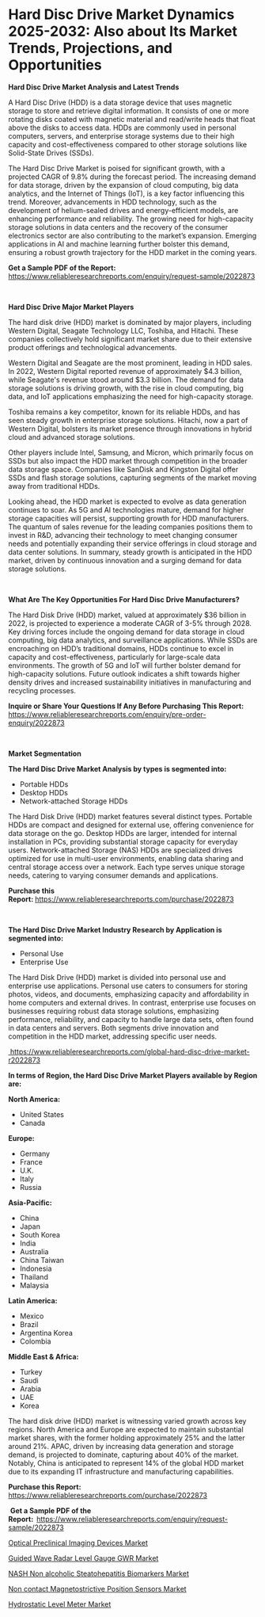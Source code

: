 <p><h1>Hard Disc Drive Market Dynamics 2025-2032: Also about Its Market Trends, Projections, and Opportunities</h1></p><p><strong>Hard Disc Drive Market Analysis and Latest Trends</strong></p>
<p><p>A Hard Disc Drive (HDD) is a data storage device that uses magnetic storage to store and retrieve digital information. It consists of one or more rotating disks coated with magnetic material and read/write heads that float above the disks to access data. HDDs are commonly used in personal computers, servers, and enterprise storage systems due to their high capacity and cost-effectiveness compared to other storage solutions like Solid-State Drives (SSDs).</p><p>The Hard Disc Drive Market is poised for significant growth, with a projected CAGR of 9.8% during the forecast period. The increasing demand for data storage, driven by the expansion of cloud computing, big data analytics, and the Internet of Things (IoT), is a key factor influencing this trend. Moreover, advancements in HDD technology, such as the development of helium-sealed drives and energy-efficient models, are enhancing performance and reliability. The growing need for high-capacity storage solutions in data centers and the recovery of the consumer electronics sector are also contributing to the market’s expansion. Emerging applications in AI and machine learning further bolster this demand, ensuring a robust growth trajectory for the HDD market in the coming years.</p></p>
<p><strong>Get a Sample PDF of the Report:&nbsp;</strong> <a href="https://www.reliableresearchreports.com/enquiry/request-sample/2022873?utm_campaign=34&utm_medium=2&utm_source=Github&utm_content=ia&utm_term=29032025&utm_id=hard-disc-drive">https://www.reliableresearchreports.com/enquiry/request-sample/2022873</a></p>
<p>&nbsp;</p>
<p><strong>Hard Disc Drive Major Market Players</strong></p>
<p><p>The hard disk drive (HDD) market is dominated by major players, including Western Digital, Seagate Technology LLC, Toshiba, and Hitachi. These companies collectively hold significant market share due to their extensive product offerings and technological advancements. </p><p>Western Digital and Seagate are the most prominent, leading in HDD sales. In 2022, Western Digital reported revenue of approximately $4.3 billion, while Seagate's revenue stood around $3.3 billion. The demand for data storage solutions is driving growth, with the rise in cloud computing, big data, and IoT applications emphasizing the need for high-capacity storage.</p><p>Toshiba remains a key competitor, known for its reliable HDDs, and has seen steady growth in enterprise storage solutions. Hitachi, now a part of Western Digital, bolsters its market presence through innovations in hybrid cloud and advanced storage solutions.</p><p>Other players include Intel, Samsung, and Micron, which primarily focus on SSDs but also impact the HDD market through competition in the broader data storage space. Companies like SanDisk and Kingston Digital offer SSDs and flash storage solutions, capturing segments of the market moving away from traditional HDDs.</p><p>Looking ahead, the HDD market is expected to evolve as data generation continues to soar. As 5G and AI technologies mature, demand for higher storage capacities will persist, supporting growth for HDD manufacturers. The quantum of sales revenue for the leading companies positions them to invest in R&D, advancing their technology to meet changing consumer needs and potentially expanding their service offerings in cloud storage and data center solutions. In summary, steady growth is anticipated in the HDD market, driven by continuous innovation and a surging demand for data storage solutions.</p></p>
<p>&nbsp;</p>
<p><strong>What Are The Key Opportunities For Hard Disc Drive Manufacturers?</strong></p>
<p><p>The Hard Disk Drive (HDD) market, valued at approximately $36 billion in 2022, is projected to experience a moderate CAGR of 3-5% through 2028. Key driving forces include the ongoing demand for data storage in cloud computing, big data analytics, and surveillance applications. While SSDs are encroaching on HDD’s traditional domains, HDDs continue to excel in capacity and cost-effectiveness, particularly for large-scale data environments. The growth of 5G and IoT will further bolster demand for high-capacity solutions. Future outlook indicates a shift towards higher density drives and increased sustainability initiatives in manufacturing and recycling processes.</p></p>
<p><strong>Inquire or Share Your Questions If Any Before Purchasing This Report:</strong> <a href="https://www.reliableresearchreports.com/enquiry/pre-order-enquiry/2022873?utm_campaign=34&utm_medium=2&utm_source=Github&utm_content=ia&utm_term=29032025&utm_id=hard-disc-drive">https://www.reliableresearchreports.com/enquiry/pre-order-enquiry/2022873</a></p>
<p>&nbsp;</p>
<p><strong>Market Segmentation</strong></p>
<p><strong>The Hard Disc Drive Market Analysis by types is segmented into:</strong></p>
<p><ul><li>Portable HDDs</li><li>Desktop HDDs</li><li>Network-attached Storage HDDs</li></ul></p>
<p><p>The Hard Disk Drive (HDD) market features several distinct types. Portable HDDs are compact and designed for external use, offering convenience for data storage on the go. Desktop HDDs are larger, intended for internal installation in PCs, providing substantial storage capacity for everyday users. Network-attached Storage (NAS) HDDs are specialized drives optimized for use in multi-user environments, enabling data sharing and central storage access over a network. Each type serves unique storage needs, catering to varying consumer demands and applications.</p></p>
<p><strong>Purchase this Report:&nbsp;</strong><a href="https://www.reliableresearchreports.com/purchase/2022873?utm_campaign=34&utm_medium=2&utm_source=Github&utm_content=ia&utm_term=29032025&utm_id=hard-disc-drive">https://www.reliableresearchreports.com/purchase/2022873</a></p>
<p>&nbsp;</p>
<p><strong>The Hard Disc Drive Market Industry Research by Application is segmented into:</strong></p>
<p><ul><li>Personal Use</li><li>Enterprise Use</li></ul></p>
<p><p>The Hard Disk Drive (HDD) market is divided into personal use and enterprise use applications. Personal use caters to consumers for storing photos, videos, and documents, emphasizing capacity and affordability in home computers and external drives. In contrast, enterprise use focuses on businesses requiring robust data storage solutions, emphasizing performance, reliability, and capacity to handle large data sets, often found in data centers and servers. Both segments drive innovation and competition in the HDD market, addressing specific user needs.</p></p>
<p><a href="https://www.reliableresearchreports.com/global-hard-disc-drive-market-r2022873?utm_campaign=34&utm_medium=2&utm_source=Github&utm_content=ia&utm_term=29032025&utm_id=hard-disc-drive">&nbsp;https://www.reliableresearchreports.com/global-hard-disc-drive-market-r2022873</a></p>
<p><strong>In terms of Region, the Hard Disc Drive Market Players available by Region are:</strong></p>
<p>
    <p> <strong> North America: </strong>
        <ul>
            <li>United States</li>
            <li>Canada</li>
        </ul>
        </p> 
    <p> <strong> Europe: </strong>
        <ul>
            <li>Germany</li>
            <li>France</li>
            <li>U.K.</li>
            <li>Italy</li>
            <li>Russia</li>
        </ul>
        </p> 
    <p> <strong> Asia-Pacific: </strong>
        <ul>
            <li>China</li>
            <li>Japan</li>
            <li>South Korea</li>
            <li>India</li>
            <li>Australia</li>
            <li>China Taiwan</li>
            <li>Indonesia</li>
            <li>Thailand</li>
            <li>Malaysia</li>
        </ul>
        </p> 
    <p> <strong> Latin America: </strong>
        <ul>
            <li>Mexico</li>
            <li>Brazil</li>
            <li>Argentina Korea</li>
            <li>Colombia</li>
        </ul>
        </p> 
    <p> <strong> Middle East & Africa: </strong>
        <ul>
            <li>Turkey</li>
            <li>Saudi</li>
            <li>Arabia</li>
            <li>UAE</li>
            <li>Korea</li>
        </ul>
    </p>
    </p>
<p><p>The hard disk drive (HDD) market is witnessing varied growth across key regions. North America and Europe are expected to maintain substantial market shares, with the former holding approximately 25% and the latter around 21%. APAC, driven by increasing data generation and storage demand, is projected to dominate, capturing about 40% of the market. Notably, China is anticipated to represent 14% of the global HDD market due to its expanding IT infrastructure and manufacturing capabilities.</p></p>
<p><strong>Purchase this Report: </strong><a href="https://www.reliableresearchreports.com/purchase/2022873?utm_campaign=34&utm_medium=2&utm_source=Github&utm_content=ia&utm_term=29032025&utm_id=hard-disc-drive">https://www.reliableresearchreports.com/purchase/2022873</a></p>
<p>&nbsp;<strong>Get a Sample PDF of the Report:&nbsp;&nbsp;</strong><a href="https://www.reliableresearchreports.com/enquiry/request-sample/2022873?utm_campaign=34&utm_medium=2&utm_source=Github&utm_content=ia&utm_term=29032025&utm_id=hard-disc-drive">https://www.reliableresearchreports.com/enquiry/request-sample/2022873</a></p>
<p><strong></strong></p>
<p><p><a href="https://github.com/raaschadonle/Market-Research-Report-List-1/blob/main/optical-preclinical-imaging-devices-market.md?utm_campaign=34&utm_medium=2&utm_source=Github&utm_content=ia&utm_term=29032025&utm_id=hard-disc-drive">Optical Preclinical Imaging Devices Market</a></p><p><a href="https://github.com/hadshpinay/Market-Research-Report-List-1/blob/main/guided-wave-radar-level-gauge-gwr-market.md?utm_campaign=34&utm_medium=2&utm_source=Github&utm_content=ia&utm_term=29032025&utm_id=hard-disc-drive">Guided Wave Radar Level Gauge GWR Market</a></p><p><a href="https://github.com/palenjeppecd/Market-Research-Report-List-1/blob/main/nash-non-alcoholic-steatohepatitis-biomarkers-market.md?utm_campaign=34&utm_medium=2&utm_source=Github&utm_content=ia&utm_term=29032025&utm_id=hard-disc-drive">NASH Non alcoholic Steatohepatitis Biomarkers Market</a></p><p><a href="https://github.com/danzopachllq/Market-Research-Report-List-1/blob/main/non-contact-magnetostrictive-position-sensors-market.md?utm_campaign=34&utm_medium=2&utm_source=Github&utm_content=ia&utm_term=29032025&utm_id=hard-disc-drive">Non contact Magnetostrictive Position Sensors Market</a></p><p><a href="https://github.com/fendtdjunawo/Market-Research-Report-List-1/blob/main/hydrostatic-level-meter-market.md?utm_campaign=34&utm_medium=2&utm_source=Github&utm_content=ia&utm_term=29032025&utm_id=hard-disc-drive">Hydrostatic Level Meter Market</a></p></p>